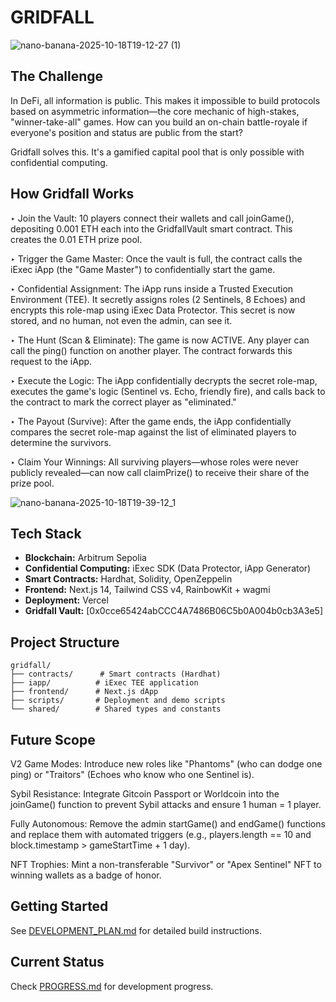 # GRIDFALL

![nano-banana-2025-10-18T19-12-27 (1)](https://github.com/user-attachments/assets/ec27d186-cc53-4e99-91b1-27471e43545e)

## The Challenge

In DeFi, all information is public. This makes it impossible to build protocols based on asymmetric information—the core mechanic of high-stakes, "winner-take-all" games. How can you build an on-chain battle-royale if everyone's position and status are public from the start?

Gridfall solves this. It's a gamified capital pool that is only possible with confidential computing.

## How Gridfall Works

‣ Join the Vault: 10 players connect their wallets and call joinGame(), depositing 0.001 ETH each into the GridfallVault smart contract. This creates the 0.01 ETH prize pool.

‣ Trigger the Game Master: Once the vault is full, the contract calls the iExec iApp (the "Game Master") to confidentially start the game.

‣ Confidential Assignment: The iApp runs inside a Trusted Execution Environment (TEE). It secretly assigns roles (2 Sentinels, 8 Echoes) and encrypts this role-map using iExec Data Protector. This secret is now stored, and no human, not even the admin, can see it.

‣ The Hunt (Scan & Eliminate): The game is now ACTIVE. Any player can call the ping() function on another player. The contract forwards this request to the iApp.

‣ Execute the Logic: The iApp confidentially decrypts the secret role-map, executes the game's logic (Sentinel vs. Echo, friendly fire), and calls back to the contract to mark the correct player as "eliminated."

‣ The Payout (Survive): After the game ends, the iApp confidentially compares the secret role-map against the list of eliminated players to determine the survivors.

‣ Claim Your Winnings: All surviving players—whose roles were never publicly revealed—can now call claimPrize() to receive their share of the prize pool.

![nano-banana-2025-10-18T19-39-12_1](https://github.com/user-attachments/assets/529496f6-d48b-4b1a-a308-12763d3510bf)

## Tech Stack

- **Blockchain:** Arbitrum Sepolia
- **Confidential Computing:** iExec SDK (Data Protector, iApp Generator)
- **Smart Contracts:** Hardhat, Solidity, OpenZeppelin
- **Frontend:** Next.js 14, Tailwind CSS v4, RainbowKit + wagmi
- **Deployment:** Vercel
- **Gridfall Vault:** [0x0cce65424abCCC4A7486B06C5b0A004b0cb3A3e5]

## Project Structure

```
gridfall/
├── contracts/      # Smart contracts (Hardhat)
├── iapp/          # iExec TEE application
├── frontend/      # Next.js dApp
├── scripts/       # Deployment and demo scripts
└── shared/        # Shared types and constants
```

## Future Scope
V2 Game Modes: Introduce new roles like "Phantoms" (who can dodge one ping) or "Traitors" (Echoes who know who one Sentinel is).

Sybil Resistance: Integrate Gitcoin Passport or Worldcoin into the joinGame() function to prevent Sybil attacks and ensure 1 human = 1 player.

Fully Autonomous: Remove the admin startGame() and endGame() functions and replace them with automated triggers (e.g., players.length == 10 and block.timestamp > gameStartTime + 1 day).

NFT Trophies: Mint a non-transferable "Survivor" or "Apex Sentinel" NFT to winning wallets as a badge of honor.

## Getting Started

See [DEVELOPMENT_PLAN.md](./DEVELOPMENT_PLAN.md) for detailed build instructions.

## Current Status

Check [PROGRESS.md](./PROGRESS.md) for development progress.
